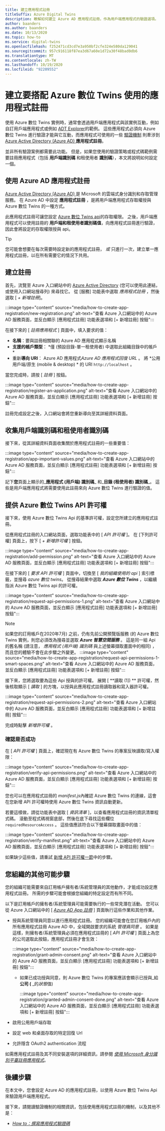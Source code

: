 ```yaml
---
title: 建立應用程式註冊
titleSuffix: Azure Digital Twins
description: 瞭解如何建立 Azure AD 應用程式註冊，作為用戶端應用程式的驗證選項。
author: baanders
ms.author: baanders
ms.date: 10/13/2020
ms.topic: how-to
ms.service: digital-twins
ms.openlocfilehash: f252471cd3cd7e3a950bf2cfe324e580da129041
ms.sourcegitcommit: 957c916118f87ea3d67a60e1d72a30f48bad0db6
ms.translationtype: MT
ms.contentlocale: zh-TW
ms.lasthandoff: 10/19/2020
ms.locfileid: "92209552"
---
```

# <a name="create-an-app-registration-to-use-with-azure-digital-twins"></a>建立要搭配 Azure 數位 Twins 使用的應用程式註冊

使用 Azure 數位 Twins 實例時，通常會透過用戶端應用程式與該實例互動，例如自訂用戶端應用程式或例如 [ADT Explorer](quickstart-adt-explorer.md)的範例。 這些應用程式必須向 Azure 數位 Twins 進行驗證才能與它互動，而應用程式可使用的一些 [驗證機制](how-to-authenticate-client.md) 則牽涉到 [Azure Active Directory (Azure AD) ](../active-directory/fundamentals/active-directory-whatis.md) **應用程式註冊**。

並非所有驗證案例都需要此功能。 但是，如果您使用的驗證策略或程式碼範例需要註冊應用程式（包括 **用戶端識別碼** 和租使用者 **識別碼**），本文將說明如何設定一個。

## <a name="using-azure-ad-app-registrations"></a>使用 Azure AD 應用程式註冊

[Azure Active Directory (Azure AD) ](../active-directory/fundamentals/active-directory-whatis.md) 是 Microsoft 的雲端式身分識別和存取管理服務。 在 Azure AD 中設定 **應用程式註冊** ，是將用戶端應用程式存取權授與 Azure 數位 Twins 的一種方式。

此應用程式註冊可讓您設定 [Azure 數位 Twins api](how-to-use-apis-sdks.md)的存取權限。 之後，用戶端應用程式可以使用註冊的 **用戶端和租使用者識別碼值**，向應用程式註冊進行驗證，因此會將設定的存取權限授與 api。

>[!TIP]
> 您可能會想要在每次需要時設定新的應用程式註冊， *或* 只進行一次，建立單一應用程式註冊，以在所有需要它的情況下共用。

## <a name="create-the-registration"></a>建立註冊

首先，流覽至 Azure 入口網站中的 [Azure Active Directory](https://portal.azure.com/#blade/Microsoft_AAD_IAM/ActiveDirectoryMenuBlade/Overview) (您可以使用此連結，或使用入口網站搜尋列) 來尋找它。 從 [服務] 功能表中選取 *應用程式註冊* ，然後選取 [ *+ 新增註冊*]。

:::image type="content" source="media/how-to-create-app-registration/new-registration.png" alt-text="查看 Azure 入口網站中的 Azure AD 服務頁面，並反白顯示 [應用程式註冊] 功能表選項和 [+ 新增註冊] 按鈕":::

在接下來的 [ *註冊應用程式* ] 頁面中，填入要求的值：
* **名稱**：要與註冊相關聯的 Azure AD 應用程式顯示名稱
* **支援的帳戶類型**： *僅 (預設目錄-單一租使用者) 中選取此組織目錄中的帳戶 *
* 重新**導向 URI**： Azure AD 應用程式*Azure AD 應用程式回復 URL* 。 將 *公用用戶端/原生 (mobile & desktop) * 的 URI `http://localhost` 。

當您完成時，請按 [ *註冊* ] 按鈕。

:::image type="content" source="media/how-to-create-app-registration/register-an-application.png" alt-text="查看 Azure 入口網站中的 Azure AD 服務頁面，並反白顯示 [應用程式註冊] 功能表選項和 [+ 新增註冊] 按鈕":::

註冊完成設定之後，入口網站會將您重新導向至其詳細資料頁面。

## <a name="collect-client-id-and-tenant-id"></a>收集用戶端識別碼和租使用者識別碼

接下來，從其詳細資料頁面收集關於應用程式註冊的一些重要值：

:::image type="content" source="media/how-to-create-app-registration/app-important-values.png" alt-text="查看 Azure 入口網站中的 Azure AD 服務頁面，並反白顯示 [應用程式註冊] 功能表選項和 [+ 新增註冊] 按鈕":::

記下**您**頁面上顯示的_**應用程式 (用戶端) 識別碼**_ 和_**目錄 (租使用者) 識別碼**_。 這些是用戶端應用程式將需要使用此註冊來向 Azure 數位 Twins 進行驗證的值。

## <a name="provide-azure-digital-twins-api-permission"></a>提供 Azure 數位 Twins API 許可權

接下來，使用 Azure 數位 Twins Api 的基準許可權，設定您所建立的應用程式註冊。

從應用程式註冊的入口網站頁面，選取功能表中的 [ *API 許可權* ]。 在 [下列許可權] 頁面上，按下 [ *+ 新增許可權* ] 按鈕。

:::image type="content" source="media/how-to-create-app-registration/add-permission.png" alt-text="查看 Azure 入口網站中的 Azure AD 服務頁面，並反白顯示 [應用程式註冊] 功能表選項和 [+ 新增註冊] 按鈕":::

在接下來的 [ *要求 API 許可權* ] 頁面中，切換至 [ *我的組織使用的 api* ] 索引標籤，並搜尋 *azure 數位 twins*。 從搜尋結果中選取 _**Azure 數位 Twins**_ ，以繼續指派 Azure 數位 Twins api 的許可權。

:::image type="content" source="media/how-to-create-app-registration/request-api-permissions-1.png" alt-text="查看 Azure 入口網站中的 Azure AD 服務頁面，並反白顯示 [應用程式註冊] 功能表選項和 [+ 新增註冊] 按鈕":::

>[!NOTE]
> 如果您的訂用帳戶在2020年7月) 之前，仍有先前公開預覽版服務 (的 Azure 數位 Twins 實例，則您必須改為搜尋並選取 _**Azure 智慧空間服務**_ 。 這是同一組 Api 的舊名稱 (請注意， *應用程式 (用戶端) 識別碼* 與上述螢幕擷取畫面中的相同) ，而且您的體驗不會在此步驟之外變更。
> :::image type="content" source="media/how-to-create-app-registration/request-api-permissions-1-smart-spaces.png" alt-text="查看 Azure 入口網站中的 Azure AD 服務頁面，並反白顯示 [應用程式註冊] 功能表選項和 [+ 新增註冊] 按鈕":::

接下來，您將選取要為這些 Api 授與的許可權。 展開 [ **讀取 (1]) ** 許可權，然後核取顯示 [ *讀取* ] 的方塊，以授與此應用程式註冊讀取器和寫入器許可權。

:::image type="content" source="media/how-to-create-app-registration/request-api-permissions-2.png" alt-text="查看 Azure 入口網站中的 Azure AD 服務頁面，並反白顯示 [應用程式註冊] 功能表選項和 [+ 新增註冊] 按鈕":::

完成時點擊 *新增許可權* 。

### <a name="verify-success"></a>確認是否成功

在 [ *API 許可權* ] 頁面上，確認現在有 Azure 數位 Twins 的專案反映讀取/寫入權限：

:::image type="content" source="media/how-to-create-app-registration/verify-api-permissions.png" alt-text="查看 Azure 入口網站中的 Azure AD 服務頁面，並反白顯示 [應用程式註冊] 功能表選項和 [+ 新增註冊] 按鈕":::

您也可以在應用程式註冊的 *manifest.js*內確認 Azure 數位 Twins 的連線，這會在您新增 API 許可權時使用 Azure 數位 Twins 資訊自動更新。

若要這樣做，請從功能表中選取 [ *資訊清單* ]，以查看應用程式註冊的資訊清單程式碼。 滾動至程式碼視窗底部，然後在底下尋找這些欄位 `requiredResourceAccess` 。 這些值應該符合以下螢幕擷取畫面中的值：

:::image type="content" source="media/how-to-create-app-registration/verify-manifest.png" alt-text="查看 Azure 入口網站中的 Azure AD 服務頁面，並反白顯示 [應用程式註冊] 功能表選項和 [+ 新增註冊] 按鈕":::

如果缺少這些值，請重試 [新增 API 許可權一節](#provide-azure-digital-twins-api-permission)中的步驟。

## <a name="other-possible-steps-for-your-organization"></a>您組織的其他可能步驟

您的組織可能需要來自訂用帳戶擁有者/系統管理員的其他動作，才能成功設定應用程式註冊。 所需的步驟可能會根據您組織的特定設定而有所不同。

以下是訂用帳戶的擁有者/系統管理員可能需要執行的一些常見潛在活動。 您可以從 Azure 入口網站中的 [ [*Azure AD App 註冊*](https://portal.azure.com/#blade/Microsoft_AAD_IAM/ActiveDirectoryMenuBlade/RegisteredApps) ] 頁面執行這些作業和其他作業。
* 授與系統管理員同意以進行應用程式註冊。 您的組織可能會在您訂用帳戶內的所有應用程式註冊 Azure AD 中，全域開啟要求的系統 *管理員同意* 。 如果是這樣，則擁有者/系統管理員必須在應用程式註冊的 [ *API 許可權* ] 頁面上為您的公司選取此按鈕，應用程式註冊才會生效：

    :::image type="content" source="media/how-to-create-app-registration/grant-admin-consent.png" alt-text="查看 Azure 入口網站中的 Azure AD 服務頁面，並反白顯示 [應用程式註冊] 功能表選項和 [+ 新增註冊] 按鈕":::
  - 如果已成功授與同意，則 Azure 數位 Twins 的專案應該會顯示已授與_給**公司 (** _的*狀態*值) 
   
    :::image type="content" source="media/how-to-create-app-registration/granted-admin-consent-done.png" alt-text="查看 Azure 入口網站中的 Azure AD 服務頁面，並反白顯示 [應用程式註冊] 功能表選項和 [+ 新增註冊] 按鈕":::
* 啟用公用用戶端存取
* 設定 web 和桌面存取的特定回復 Url
* 允許隱含 OAuth2 authentication 流程

如需應用程式註冊及其不同安裝選項的詳細資訊，請參閱 [*使用 Microsoft 身分識別平臺註冊應用程式*](/graph/auth-register-app-v2)。

## <a name="next-steps"></a>後續步驟

在本文中，您會設定 Azure AD 的應用程式註冊，以使用 Azure 數位 Twins Api 來驗證用戶端應用程式。

接下來，請閱讀驗證機制的相關資訊，包括使用應用程式註冊的機制，以及其他不是：
* [*How to：撰寫應用程式驗證碼*](how-to-authenticate-client.md)